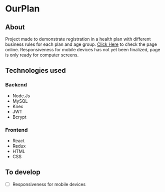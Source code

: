 # OurPlan

## About

Project made to demonstrate registration in a health plan with different business rules for each plan and age group. [Click Here](https://emanuel-andrade.github.io/ourplan) to check the page online. Responsiveness for mobile devices has not yet been finalized, page is only ready for computer screens.

## Technologies used 

### Backend     
 * Node.Js
 * MySQL
 * Knex
 * JWT
 * Bcrypt
### Frontend
 * React
 * Redux
 * HTML
 * CSS

 ## To develop

 - [ ] Responsiveness for mobile devices
 
